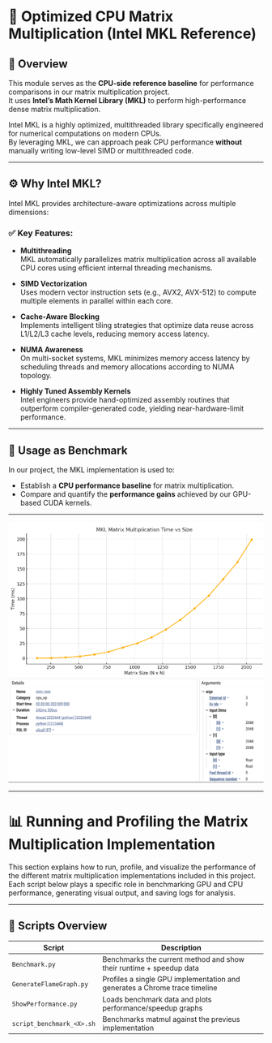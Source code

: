# 🧠 Optimized CPU Matrix Multiplication (Intel MKL Reference)

## 📌 Overview

This module serves as the **CPU-side reference baseline** for performance comparisons in our matrix multiplication project.  
It uses **Intel’s Math Kernel Library (MKL)** to perform high-performance dense matrix multiplication.

Intel MKL is a highly optimized, multithreaded library specifically engineered for numerical computations on modern CPUs.  
By leveraging MKL, we can approach peak CPU performance **without** manually writing low-level SIMD or multithreaded code.

---

## ⚙️ Why Intel MKL?

Intel MKL provides architecture-aware optimizations across multiple dimensions:

### ✅ Key Features:

- **Multithreading**  
  MKL automatically parallelizes matrix multiplication across all available CPU cores using efficient internal threading mechanisms.

- **SIMD Vectorization**  
  Uses modern vector instruction sets (e.g., AVX2, AVX-512) to compute multiple elements in parallel within each core.

- **Cache-Aware Blocking**  
  Implements intelligent tiling strategies that optimize data reuse across L1/L2/L3 cache levels, reducing memory access latency.

- **NUMA Awareness**  
  On multi-socket systems, MKL minimizes memory access latency by scheduling threads and memory allocations according to NUMA topology.

- **Highly Tuned Assembly Kernels**  
  Intel engineers provide hand-optimized assembly routines that outperform compiler-generated code, yielding near-hardware-limit performance.

---

## 🧪 Usage as Benchmark

In our project, the MKL implementation is used to:

- Establish a **CPU performance baseline** for matrix multiplication.
- Compare and quantify the **performance gains** achieved by our GPU-based CUDA kernels.

---
![Performance Plot](images/gragh1.png)
![Performance Plot](images/profiling.png)

---
# 📊 Running and Profiling the Matrix Multiplication Implementation

This section explains how to run, profile, and visualize the performance of the different matrix multiplication implementations included in this project. Each script below plays a specific role in benchmarking GPU and CPU performance, generating visual output, and saving logs for analysis.

---

## 🔧 Scripts Overview

| Script                   | Description                                                                 |
|--------------------------|-----------------------------------------------------------------------------|
| `Benchmark.py`           | Benchmarks the current method and show their runtime + speedup data         |
| `GenerateFlameGraph.py`  | Profiles a single GPU implementation and generates a Chrome trace timeline  |
| `ShowPerformance.py`     | Loads benchmark data and plots performance/speedup graphs                   |
| `script_benchmark_<X>.sh`| Benchmarks <X> matmul against the previeus implementation                   |                     
